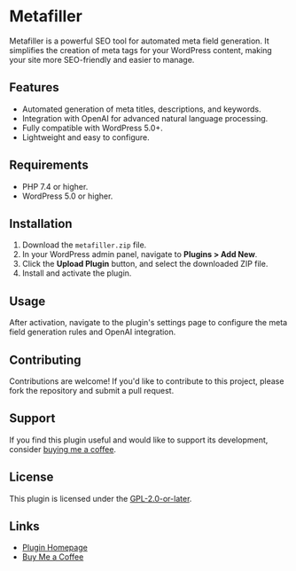 # Metafiller

Metafiller is a powerful SEO tool for automated meta field generation. It simplifies the creation of meta tags for your WordPress content, making your site more SEO-friendly and easier to manage.

## Features
- Automated generation of meta titles, descriptions, and keywords.
- Integration with OpenAI for advanced natural language processing.
- Fully compatible with WordPress 5.0+.
- Lightweight and easy to configure.

## Requirements
- PHP 7.4 or higher.
- WordPress 5.0 or higher.

## Installation
1. Download the `metafiller.zip` file.
2. In your WordPress admin panel, navigate to **Plugins > Add New**.
3. Click the **Upload Plugin** button, and select the downloaded ZIP file.
4. Install and activate the plugin.

## Usage
After activation, navigate to the plugin's settings page to configure the meta field generation rules and OpenAI integration.

## Contributing
Contributions are welcome! If you'd like to contribute to this project, please fork the repository and submit a pull request.

## Support
If you find this plugin useful and would like to support its development, consider [buying me a coffee](https://buymeacoffee.com/mangielczyt).

## License
This plugin is licensed under the [GPL-2.0-or-later](LICENSE).

## Links
- [Plugin Homepage](https://metafiller.tillgreen.eu)
- [Buy Me a Coffee](https://buymeacoffee.com/mangielczyt)
